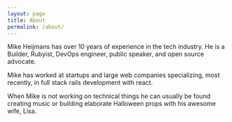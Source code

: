 ```yaml
---
layout: page
title: About
permalink: /about/
---
```


Mike Heijmans has over 10 years of experience in the tech industry. He is a Builder, Rubyist, DevOps engineer, public speaker, and open source advocate.

Mike has worked at startups and large web companies specializing, most recently, in full stack rails development with react.

When Mike is not working on technical things he can usually be found creating music or building elaborate Halloween props with his awesome wife, Lisa.
